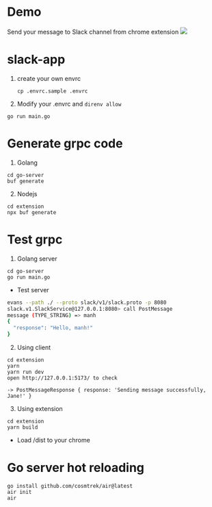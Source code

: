 # Demo
Send your message to Slack channel from chrome extension
![](https://media.giphy.com/media/v1.Y2lkPTc5MGI3NjExbnAxY3IzcGRpM25qdWZ3NWwwbWFyYzMybHdrcDN6dTZ1M2dycHI2cCZlcD12MV9pbnRlcm5hbF9naWZfYnlfaWQmY3Q9Zw/LfuheqsT32MgK3vZWD/giphy.gif)
# slack-app
1. create your own envrc
    ```
    cp .envrc.sample .envrc
    ```
2. Modify your .envrc and `direnv allow `

```
go run main.go
```
# Generate grpc code
1. Golang
```
cd go-server
buf generate
```
2. Nodejs
```
cd extension
npx buf generate
```
# Test grpc
1. Golang server
```
cd go-server
go run main.go
```
- Test server
```bash
evans --path ./ --proto slack/v1/slack.proto -p 8080
slack.v1.SlackService@127.0.0.1:8080> call PostMessage
message (TYPE_STRING) => manh
{
  "response": "Hello, manh!"
}
```

2. Using client
```
cd extension
yarn
yarn run dev
open http://127.0.0.1:5173/ to check

-> PostMessageResponse { response: 'Sending message successfully, Jane!' }
```

3. Using extension
```
cd extension
yarn build
```
- Load /dist to your chrome
# Go server hot reloading 
```
go install github.com/cosmtrek/air@latest
air init
air
```
